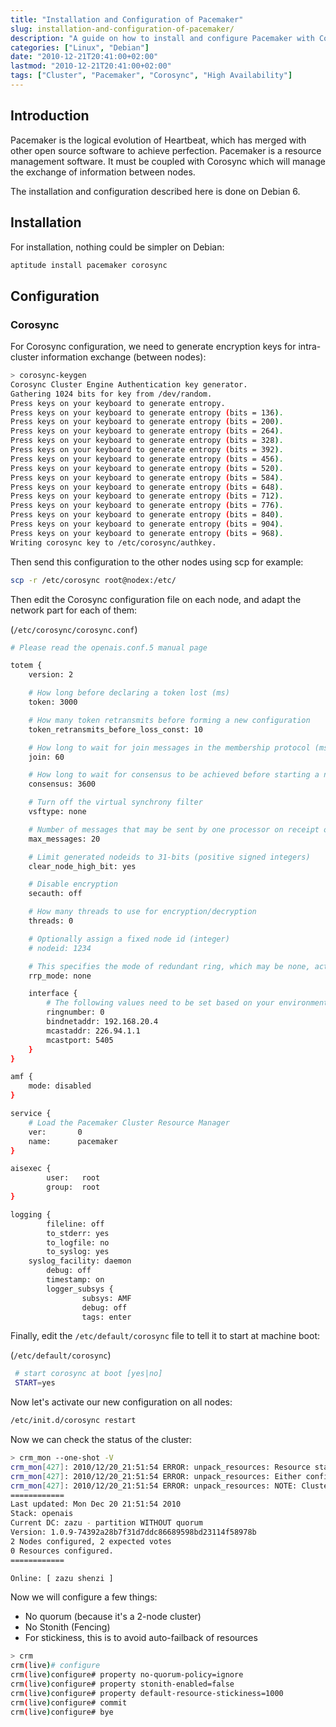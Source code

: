 ```yaml
---
title: "Installation and Configuration of Pacemaker"
slug: installation-and-configuration-of-pacemaker/
description: "A guide on how to install and configure Pacemaker with Corosync on Debian 6"
categories: ["Linux", "Debian"]
date: "2010-12-21T20:41:00+02:00"
lastmod: "2010-12-21T20:41:00+02:00"
tags: ["Cluster", "Pacemaker", "Corosync", "High Availability"]
---
```


## Introduction

Pacemaker is the logical evolution of Heartbeat, which has merged with other open source software to achieve perfection. Pacemaker is a resource management software. It must be coupled with Corosync which will manage the exchange of information between nodes.

The installation and configuration described here is done on Debian 6.

## Installation

For installation, nothing could be simpler on Debian:

```bash
aptitude install pacemaker corosync
```

## Configuration

### Corosync

For Corosync configuration, we need to generate encryption keys for intra-cluster information exchange (between nodes):

```bash
> corosync-keygen
Corosync Cluster Engine Authentication key generator.
Gathering 1024 bits for key from /dev/random.
Press keys on your keyboard to generate entropy.
Press keys on your keyboard to generate entropy (bits = 136).
Press keys on your keyboard to generate entropy (bits = 200).
Press keys on your keyboard to generate entropy (bits = 264).
Press keys on your keyboard to generate entropy (bits = 328).
Press keys on your keyboard to generate entropy (bits = 392).
Press keys on your keyboard to generate entropy (bits = 456).
Press keys on your keyboard to generate entropy (bits = 520).
Press keys on your keyboard to generate entropy (bits = 584).
Press keys on your keyboard to generate entropy (bits = 648).
Press keys on your keyboard to generate entropy (bits = 712).
Press keys on your keyboard to generate entropy (bits = 776).
Press keys on your keyboard to generate entropy (bits = 840).
Press keys on your keyboard to generate entropy (bits = 904).
Press keys on your keyboard to generate entropy (bits = 968).
Writing corosync key to /etc/corosync/authkey.
```

Then send this configuration to the other nodes using scp for example:

```bash
scp -r /etc/corosync root@nodex:/etc/
```

Then edit the Corosync configuration file on each node, and adapt the network part for each of them:

(`/etc/corosync/corosync.conf`)

```bash
# Please read the openais.conf.5 manual page

totem {
    version: 2

    # How long before declaring a token lost (ms)
    token: 3000

    # How many token retransmits before forming a new configuration
    token_retransmits_before_loss_const: 10

    # How long to wait for join messages in the membership protocol (ms)
    join: 60

    # How long to wait for consensus to be achieved before starting a new round of membership configuration (ms)
    consensus: 3600

    # Turn off the virtual synchrony filter
    vsftype: none

    # Number of messages that may be sent by one processor on receipt of the token
    max_messages: 20

    # Limit generated nodeids to 31-bits (positive signed integers)
    clear_node_high_bit: yes

    # Disable encryption
    secauth: off

    # How many threads to use for encryption/decryption
    threads: 0

    # Optionally assign a fixed node id (integer)
    # nodeid: 1234

    # This specifies the mode of redundant ring, which may be none, active, or passive.
    rrp_mode: none

    interface {
        # The following values need to be set based on your environment
        ringnumber: 0
        bindnetaddr: 192.168.20.4
        mcastaddr: 226.94.1.1
        mcastport: 5405
    }
}

amf {
    mode: disabled
}

service {
    # Load the Pacemaker Cluster Resource Manager
    ver:       0
    name:      pacemaker
}

aisexec {
        user:   root
        group:  root
}

logging {
        fileline: off
        to_stderr: yes
        to_logfile: no
        to_syslog: yes
    syslog_facility: daemon
        debug: off
        timestamp: on
        logger_subsys {
                subsys: AMF
                debug: off
                tags: enter
```

Finally, edit the `/etc/default/corosync` file to tell it to start at machine boot:

(`/etc/default/corosync`)

```bash
 # start corosync at boot [yes|no]
 START=yes
```

Now let's activate our new configuration on all nodes:

```bash
/etc/init.d/corosync restart
```

Now we can check the status of the cluster:

```bash
> crm_mon --one-shot -V
crm_mon[427]: 2010/12/20_21:51:54 ERROR: unpack_resources: Resource start-up disabled since no STONITH resources have been defined
crm_mon[427]: 2010/12/20_21:51:54 ERROR: unpack_resources: Either configure some or disable STONITH with the stonith-enabled option
crm_mon[427]: 2010/12/20_21:51:54 ERROR: unpack_resources: NOTE: Clusters with shared data need STONITH to ensure data integrity
============
Last updated: Mon Dec 20 21:51:54 2010
Stack: openais
Current DC: zazu - partition WITHOUT quorum
Version: 1.0.9-74392a28b7f31d7ddc86689598bd23114f58978b
2 Nodes configured, 2 expected votes
0 Resources configured.
============

Online: [ zazu shenzi ]
```

Now we will configure a few things:

- No quorum (because it's a 2-node cluster)
- No Stonith (Fencing)
- For stickiness, this is to avoid auto-failback of resources

```bash
> crm
crm(live)# configure
crm(live)configure# property no-quorum-policy=ignore
crm(live)configure# property stonith-enabled=false
crm(live)configure# property default-resource-stickiness=1000
crm(live)configure# commit
crm(live)configure# bye
```
